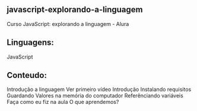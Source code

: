 ## javascript-explorando-a-linguagem
Curso JavaScript: explorando a linguagem - Alura

## Linguagens:

JavaScript

## Conteudo:
Introdução a linguagem Ver primeiro vídeo
Introdução
Instalando requisitos
Guardando Valores na memória do computador
Referênciando variáveis
Faça como eu fiz na aula
O que aprendemos?
